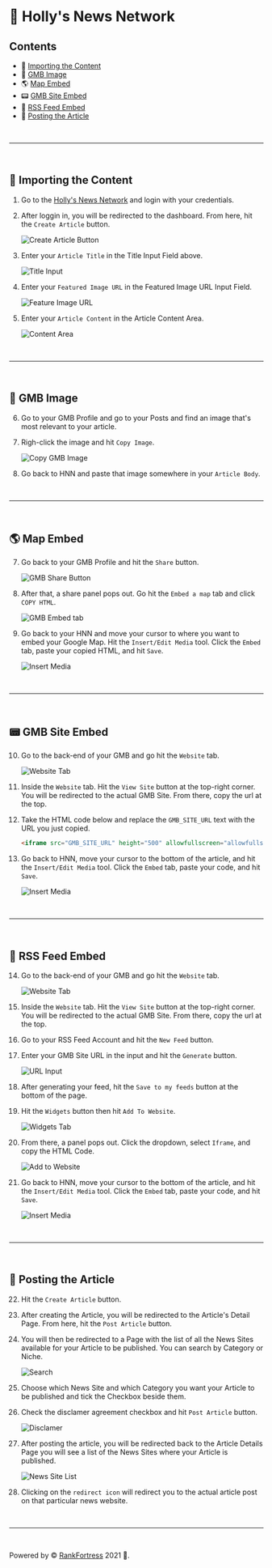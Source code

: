 # 📰 Holly's News Network

## Contents

- 📄 [Importing the Content](#-importing-the-content)
- 📌 [GMB Image](#-gmb-image)
- 🌎 [Map Embed](#-map-embed)
- 📟 [GMB Site Embed](#-gmb-site-embed)
- 🔗 [RSS Feed Embed](#-rss-feed-embed)
- 🚀 [Posting the Article](#-posting-the-article)

<p>&nbsp;</p>

---

<p>&nbsp;</p>

## 📄 Importing the Content

1. Go to the [Holly's News Network](https://news-network.seotech.dev/) and login with your credentials.

2. After loggin in, you will be redirected to the dashboard. From here, hit the `Create Article` button. <p>![Create Article Button](https://i.ibb.co/Zgx01P9/image-9.png)</p>

3. Enter your `Article Title` in the Title Input Field above. <p>![Title Input](https://i.ibb.co/KVg5B5Y/image-10.png)</p>

4. Enter your `Featured Image URL` in the Featured Image URL Input Field. <p>![Feature Image URL](https://i.ibb.co/dfPTkrw/image-11.png)</p>

5. Enter your `Article Content` in the Article Content Area. <p>![Content Area](https://i.ibb.co/PtZ1zP3/image-12-1.png)</p>

<p>&nbsp;</p>

---

<p>&nbsp;</p>

## 📌 GMB Image

6. Go to your GMB Profile and go to your Posts and find an image that's most relevant to your article.

7. Righ-click the image and hit `Copy Image`. <p>![Copy GMB Image](https://i.ibb.co/N9C39RZ/image-16.png)</p>

8. Go back to HNN and paste that image somewhere in your `Article Body`.

<p>&nbsp;</p>

---

<p>&nbsp;</p>

## 🌎 Map Embed

7. Go back to your GMB Profile and hit the `Share` button. <p>![GMB Share Button](https://i.ibb.co/19ZnVky/Group-69.png)</p>

8. After that, a share panel pops out. Go hit the `Embed a map` tab and click `COPY HTML`. <p>![GMB Embed tab](https://i.ibb.co/gSYLz7N/Group-70.png)</p>

9. Go back to your HNN and move your cursor to where you want to embed your Google Map. Hit the `Insert/Edit Media` tool. Click the `Embed` tab, paste your copied HTML, and hit `Save`. <p>![Insert Media](https://i.ibb.co/ph6WyWR/Group-71.png)</p>

<p>&nbsp;</p>

---

<p>&nbsp;</p>

## 📟 GMB Site Embed

10. Go to the back-end of your GMB and go hit the `Website` tab. <p>![Website Tab](https://i.ibb.co/DVBM3yL/Group-72.png)</p>

11. Inside the `Website` tab. Hit the `View Site` button at the top-right corner. You will be redirected to the actual GMB Site. From there, copy the url at the top.

12. Take the HTML code below and replace the `GMB_SITE_URL` text with the URL you just copied. 
    ```html
    <iframe src="GMB_SITE_URL" height="500" allowfullscreen="allowfullscreen"></iframe>
    ```

13. Go back to HNN, move your cursor to the bottom of the article, and hit the `Insert/Edit Media` tool. Click the `Embed` tab, paste your code, and hit `Save`. <p>![Insert Media](https://i.ibb.co/ph6WyWR/Group-71.png)</p>

<p>&nbsp;</p>

---

<p>&nbsp;</p>

## 🔗 RSS Feed Embed

14. Go to the back-end of your GMB and go hit the `Website` tab. <p>![Website Tab](https://i.ibb.co/DVBM3yL/Group-72.png)</p>

15. Inside the `Website` tab. Hit the `View Site` button at the top-right corner. You will be redirected to the actual GMB Site. From there, copy the url at the top.

16. Go to your RSS Feed Account and hit the `New Feed` button.

17. Enter your GMB Site URL in the input and hit the `Generate` button. <p>![URL Input](https://i.ibb.co/ZBDx7q7/image-21.png)</p>

18. After generating your feed, hit the `Save to my feeds` button at the bottom of the page.

19. Hit the `Widgets` button then hit `Add To Website`. <p>![Widgets Tab](https://i.ibb.co/6bRXxF1/Group-73.png)</p>

20. From there, a panel pops out. Click the dropdown, select `Iframe`, and copy the HTML Code. <p>![Add to Website](https://i.ibb.co/60DTfnR/Group-74.png)</p>

21. Go back to HNN, move your cursor to the bottom of the article, and hit the `Insert/Edit Media` tool. Click the `Embed` tab, paste your code, and hit `Save`. <p>![Insert Media](https://i.ibb.co/ph6WyWR/Group-71.png)</p>

<p>&nbsp;</p>

---

<p>&nbsp;</p>

## 🚀 Posting the Article

22. Hit the `Create Article` button.

23. After creating the Article, you will be redirected to the Article's Detail Page. From here, hit the `Post Article` button.

24. You will then be redirected to a Page with the list of all the News Sites available for your Article to be published. You can search by Category or Niche. <p>![Search](https://i.ibb.co/0sff4pd/image-13.png)</p>

25. Choose which News Site and which Category you want your Article to be published and tick the Checkbox beside them.

26. Check the disclamer agreement checkbox and hit `Post Article` button. <p>![Disclamer](https://i.ibb.co/vdVG8N3/image-14.png)</p>

27. After posting the article, you will be redirected back to the Article Details Page you will see a list of the News Sites where your Article is published. <p>![News Site List](https://i.ibb.co/7VVsZXZ/image-15.png)</p>

28. Clicking on the `redirect icon` will redirect you to the actual article post on that particular news website.

<p>&nbsp;</p>

---

<p>&nbsp;</p>

Powered by © [RankFortress](https://rankfortress.com/) 2021 🤟.